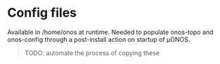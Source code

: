 # Config files

Available in /home/onos at runtime. Needed
to populate onos-topo and onos-config through
a post-install action on startup of µONOS. 

> TODO: automate the process of copying these